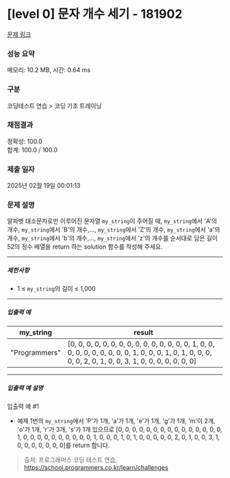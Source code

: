 # [level 0] 문자 개수 세기 - 181902 

[문제 링크](https://school.programmers.co.kr/learn/courses/30/lessons/181902) 

### 성능 요약

메모리: 10.2 MB, 시간: 0.64 ms

### 구분

코딩테스트 연습 > 코딩 기초 트레이닝

### 채점결과

정확성: 100.0<br/>합계: 100.0 / 100.0

### 제출 일자

2025년 02월 19일 00:01:13

### 문제 설명

<p>알파벳 대소문자로만 이루어진 문자열 <code>my_string</code>이 주어질 때, <code>my_string</code>에서 'A'의 개수, <code>my_string</code>에서 'B'의 개수,..., <code>my_string</code>에서 'Z'의 개수, <code>my_string</code>에서 'a'의 개수, <code>my_string</code>에서 'b'의 개수,..., <code>my_string</code>에서 'z'의 개수를 순서대로 담은 길이 52의 정수 배열을 return 하는 solution 함수를 작성해 주세요.</p>

<hr>

<h5>제한사항</h5>

<ul>
<li>1 ≤ <code>my_string</code>의 길이 ≤ 1,000</li>
</ul>

<hr>

<h5>입출력 예</h5>
<table class="table">
        <thead><tr>
<th>my_string</th>
<th>result</th>
</tr>
</thead>
        <tbody><tr>
<td>"Programmers"</td>
<td>[0, 0, 0, 0, 0, 0, 0, 0, 0, 0, 0, 0, 0, 0, 0, 1, 0, 0, 0, 0, 0, 0, 0, 0, 0, 0, 1, 0, 0, 0, 1, 0, 1, 0, 0, 0, 0, 0, 2, 0, 1, 0, 0, 3, 1, 0, 0, 0, 0, 0, 0, 0]</td>
</tr>
</tbody>
      </table>
<hr>

<h5>입출력 예 설명</h5>

<p>입출력 예 #1</p>

<ul>
<li>예제 1번의 <code>my_string</code>에서 'P'가 1개, 'a'가 1개, 'e'가 1개, 'g'가 1개, 'm'이 2개, 'o'가 1개, 'r'가 3개, 's'가 1개 있으므로 [0, 0, 0, 0, 0, 0, 0, 0, 0, 0, 0, 0, 0, 0, 0, 1, 0, 0, 0, 0, 0, 0, 0, 0, 0, 0, 1, 0, 0, 0, 1, 0, 1, 0, 0, 0, 0, 0, 2, 0, 1, 0, 0, 3, 1, 0, 0, 0, 0, 0, 0, 0]를 return 합니다.</li>
</ul>


> 출처: 프로그래머스 코딩 테스트 연습, https://school.programmers.co.kr/learn/challenges